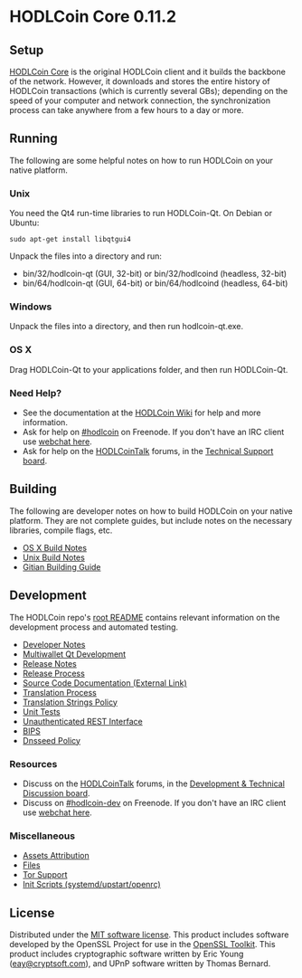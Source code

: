 HODLCoin Core 0.11.2
=====================

Setup
---------------------
[HODLCoin Core](http://hodlcoin.org/en/download) is the original HODLCoin client and it builds the backbone of the network. However, it downloads and stores the entire history of HODLCoin transactions (which is currently several GBs); depending on the speed of your computer and network connection, the synchronization process can take anywhere from a few hours to a day or more.

Running
---------------------
The following are some helpful notes on how to run HODLCoin on your native platform.

### Unix

You need the Qt4 run-time libraries to run HODLCoin-Qt. On Debian or Ubuntu:

	sudo apt-get install libqtgui4

Unpack the files into a directory and run:

- bin/32/hodlcoin-qt (GUI, 32-bit) or bin/32/hodlcoind (headless, 32-bit)
- bin/64/hodlcoin-qt (GUI, 64-bit) or bin/64/hodlcoind (headless, 64-bit)



### Windows

Unpack the files into a directory, and then run hodlcoin-qt.exe.

### OS X

Drag HODLCoin-Qt to your applications folder, and then run HODLCoin-Qt.

### Need Help?

* See the documentation at the [HODLCoin Wiki](https://en.hodlcoin.it/wiki/Main_Page)
for help and more information.
* Ask for help on [#hodlcoin](http://webchat.freenode.net?channels=hodlcoin) on Freenode. If you don't have an IRC client use [webchat here](http://webchat.freenode.net?channels=hodlcoin).
* Ask for help on the [HODLCoinTalk](https://hodlcointalk.org/) forums, in the [Technical Support board](https://hodlcointalk.org/index.php?board=4.0).

Building
---------------------
The following are developer notes on how to build HODLCoin on your native platform. They are not complete guides, but include notes on the necessary libraries, compile flags, etc.

- [OS X Build Notes](build-osx.md)
- [Unix Build Notes](build-unix.md)
- [Gitian Building Guide](gitian-building.md)

Development
---------------------
The HODLCoin repo's [root README](https://github.com/hodlcoin/hodlcoin/blob/master/README.md) contains relevant information on the development process and automated testing.

- [Developer Notes](developer-notes.md)
- [Multiwallet Qt Development](multiwallet-qt.md)
- [Release Notes](release-notes.md)
- [Release Process](release-process.md)
- [Source Code Documentation (External Link)](https://dev.visucore.com/hodlcoin/doxygen/)
- [Translation Process](translation_process.md)
- [Translation Strings Policy](translation_strings_policy.md)
- [Unit Tests](unit-tests.md)
- [Unauthenticated REST Interface](REST-interface.md)
- [BIPS](bips.md)
- [Dnsseed Policy](dnsseed-policy.md)

### Resources
* Discuss on the [HODLCoinTalk](https://hodlcointalk.org/) forums, in the [Development & Technical Discussion board](https://hodlcointalk.org/index.php?board=6.0).
* Discuss on [#hodlcoin-dev](http://webchat.freenode.net/?channels=hodlcoin) on Freenode. If you don't have an IRC client use [webchat here](http://webchat.freenode.net/?channels=hodlcoin-dev).

### Miscellaneous
- [Assets Attribution](assets-attribution.md)
- [Files](files.md)
- [Tor Support](tor.md)
- [Init Scripts (systemd/upstart/openrc)](init.md)

License
---------------------
Distributed under the [MIT software license](http://www.opensource.org/licenses/mit-license.php).
This product includes software developed by the OpenSSL Project for use in the [OpenSSL Toolkit](https://www.openssl.org/). This product includes
cryptographic software written by Eric Young ([eay@cryptsoft.com](mailto:eay@cryptsoft.com)), and UPnP software written by Thomas Bernard.
